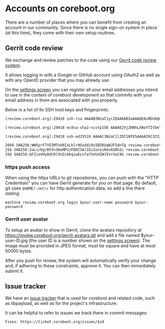 # Accounts on coreboot.org

There are a number of places where you can benefit from creating an account
in our community. Since there is no single sign-on system in place (at this
time), they come with their own setup routines.

## Gerrit code review
We exchange and review patches to the code using our [Gerrit code review
system](https://review.coreboot.org).

It allows logging in with a Google or GitHub account using OAuth2 as well
as with any OpenID provider that you may already use.

On the [settings screen](https://review.coreboot.org/settings) you can register
all your email addresses you intend to use in the context of coreboot
development so that commits with your email address in them are associated with
you properly.

Below is a list of its SSH host keys and fingerprints.
```Bash
[review.coreboot.org]:29418 ssh-rsa AAAAB3NzaC1yc2EAAAABIwAAAQEAvNDn8qGHlWM/5ndFltStlg3QTc8xvGOgyjxxZByhMZx8LVE4cfgF38WP3euq0avyFy7gAJNghHorXpYKoOzuQPn2WNi5QhyGsUhg7ZJz9hC7Z2gqxxsZF3E7rku4Uj9sN7hWx9fBngxD4z2tP4y/18FTT5XTMcC3Q2sBCOLM0XVAO5R/nb2GO3d27avy+sanKAFEwJHnZ996IoTlU8JJFyi1Y6g30dC2K75oFgCtzntxf++wvrkkKPa+CFQub8fp20shat9WwX9kXjpRjt/Yv9LgqFCaI5ztJvWXicAmbgghGVzbzz4GoSjjF9cxxJF//KTmNb4iGQqmP3Olm27xuw==

[review.coreboot.org]:29418 ecdsa-sha2-nistp256 AAAAE2VjZHNhLXNoYTItbmlzdHAyNTYAAAAIbmlzdHAyNTYAAABBBBzlwf/bFejt4EEz1QmbNOfK/HN1NtdcefrRs5Gs42uGnIvjxsff+vEF3//jCTvFPadoy3DrPsbQB3ioQAcYppk=

[review.coreboot.org]:29418 ssh-ed25519 AAAAC3NzaC1lZDI1NTE5AAAAIOC3Z32gc+1rJXhKX+SW0vESlXR/h/mhcxd+62B1PWC2
```

```Bash
2048 SHA256:WW5prF7YE3MTnkRIxLklr9Gxddj9s5BZKUqWJF5dnTg review.coreboot.org:29418 (RSA)
256 SHA256:IuLv/DgrBtVn36eMP1zFD0ISAl3IxIoCeiRms6UDhZc review.coreboot.org:29418 (ECDSA)
256 SHA256:QFZieVHy8dCRl9tDib6qiwELnfa7SVU4ZWJ5VrXoC8k review.coreboot.org:29418 (ED25519)
```

### https push access
When using the https URLs to git repositories, you can push with the "HTTP
Credentials" you can have Gerrit generate for you on that page. By default,
git uses `$HOME/.netrc` for http authentication data, so add a line there
stating:

    machine review.coreboot.org login $your-user-name password $your-password

### Gerrit user avatar
To setup an avatar to show in Gerrit, clone the avatars repository at
<https://review.coreboot.org/gerrit-avatars.git> and add a file named
$your-user-ID.jpg (the user ID is a number shown on the [settings screen](https://review.coreboot.org/settings)).
The image must be provided in JPEG format, must be square and have at most 50000
bytes.

After you push for review, the system will automatically verify your change
and, if adhering to these constraints, approve it. You can then immediately
submit it.

## Issue tracker
We have an [issue tracker](https://ticket.coreboot.org) that is used for
coreboot and related code, such as libpayload, as well as for the project's
infrastructure.

It can be helpful to refer to issues we track there in commit messages:

    Fixes: https://ticket.coreboot.org/issues/$id
